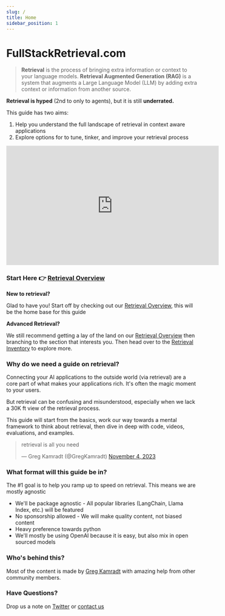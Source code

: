 ```yaml
---
slug: /
title: Home
sidebar_position: 1
---
```

# FullStackRetrieval.com

> **Retrieval** is the process of bringing extra information or context to your language models. **Retrieval Augmented Generation (RAG)** is a system that augments a Large Language Model (LLM) by adding extra context or information from another source.

**Retrieval is hyped** (2nd to only to agents), but it is still **underrated.**

This guide has two aims:

1. Help you understand the full landscape of retrieval in context aware applications
2. Explore options for to tune, tinker, and improve your retrieval process

<iframe width="560" height="315" src="https://www.youtube.com/embed/G9qRxnwMYaI?si=SqKD3KHsnMHsg0Zk" title="YouTube video player" frameborder="0" allow="accelerometer; autoplay; clipboard-write; encrypted-media; gyroscope; picture-in-picture; web-share" allowfullscreen></iframe>

### Start Here 👉 [Retrieval Overview](fullstackretrieval.com/retrieval-overview.md)

**New to retrieval?**

Glad to have you! Start off by checking out our [Retrieval Overview](fullstackretrieval.com/retrieval-overview.md), this will be the home base for this guide

**Advanced Retrieval?**

We still recommend getting a lay of the land on our [Retrieval Overview](fullstackretrieval.com/retrieval-overview.md) then branching to the section that interests you. Then head over to the [Retrieval Inventory](fullstackretrieval.com/retrieval-inventory.md) to explore more.

### Why do we need a guide on retrieval?

Connecting your AI applications to the outside world (via retrieval) are a core part of what makes your applications rich. It's often the magic moment to your users.

But retrieval can be confusing and misunderstood, especially when we lack a 30K ft view of the retrieval process.

This guide will start from the basics, work our way towards a mental framework to think about retrieval, then dive in deep with code, videos, evaluations, and examples.

<blockquote class="twitter-tweet" data-lang="en" data-dnt="true"><p lang="en" dir="ltr">retrieval is all you need</p>&mdash; Greg Kamradt (@GregKamradt) <a href="https://twitter.com/GregKamradt/status/1720883437375226128?ref_src=twsrc%5Etfw">November 4, 2023</a></blockquote> <script async src="https://platform.twitter.com/widgets.js" charset="utf-8"></script>

### What format will this guide be in?

The #1 goal is to help you ramp up to speed on retrieval. This means we are mostly agnostic

* We'll be package agnostic - All popular libraries (LangChain, Llama Index, etc.) will be featured
* No sponsorship allowed - We will make quality content, not biased content
* Heavy preference towards python
* We'll mostly be using OpenAI because it is easy, but also mix in open sourced models

### Who's behind this?

Most of the content is made by [Greg Kamradt](https://twitter.com/GregKamradt) with amazing help from other community members.

### Have Questions?

Drop us a note on [Twitter](https://twitter.com/GregKamradt) or [contact us](query-transformation/)